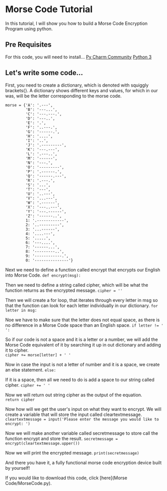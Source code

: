 # Morse Code Tutorial

In this tutorial, I will show you how to build a Morse Code Encryption Program using python.

## Pre Requisites
For this code, you will need to install...
[Py Charm Community](https://www.jetbrains.com/pycharm/download/#section=mac)
[Python 3](https://www.python.org/downloads/)

## Let's write some code...

First, you need to create a dictionary, which is denoted with squiggly brackets{}. A dictionary shows different keys and values, for which in our was, will be the letter corresponding to the morse code.

```
morse = {'A': '.---',
         'B': '---...',
         'C': '---.---.',
         'D': '---..',
         'E': '.',
         'F': '..---.',
         'G': '------.',
         'H': '....',
         'I': '..',
         'J': '.---------',
         'K': '---.---',
         'L': '.---..',
         'M': '------',
         'N': '---.',
         'O': '---------',
         'P': '.------.',
         'Q': '------.---',
         'R': '.---.',
         'S': '...',
         'T': '---',
         'U': '..---',
         'V': '...---',
         'W': '.------',
         'X': '---..---',
         'Y': '---.------',
         'Z': '------..',
         1: '.------------',
         2: '..---------',
         3: '...------',
         4: '....---',
         5: '.....',
         6: '---....',
         7: '------...',
         8: '---------..',
         9: '------------.',
         0: '---------------'}
```

Next we need to define a function called encrypt that encrypts our English into Morse Code.
`def encrypt(msg):`

Then we need to define a string called cipher, which will be what the function returns as the encrypted message.
`cipher = ''`

Then we will create a for loop, that iterates through every letter in msg so that the function can look for each letter individually in our dictionary.
`for letter in msg:`

Noe we have to make sure that the letter does not equal space, as there is no difference in a Morse Code space than an English space.
    `if letter != ' ':`

So if our code is not a space and it is a letter or a number, we will add the Morse Code equivalent of it by searching it up in out dictionary and adding it to cipher.  
        `cipher += morse[letter] + ' '`

Now in case the input is not a letter of number and it is a space, we create an else statement.
    `else:`

If it is a space, then all we need to do is add a space to our string called cipher.
        `cipher += ' '`

Now we will return out string cipher as the output of the equation.        
`return cipher`

Now how will we get the user's input on what they want to encrypt. We will create a variable that will store the input called cleartextmessage.
`cleartextmessage = input('Please enter the message you would like to encrypt: ')`

Now we will make another variable called secretmessage to store call the function encrypt and store the result.
`secretmessage = encrypt(cleartextmessage.upper())`

Now we will print the encrypted message.
`print(secretmessage)`

And there you have it, a fully functional morse code encryption device built by yourself!

If you would like to download this code, click [here](Morse Code/MorseCode.py).
